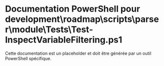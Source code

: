 # Documentation PowerShell pour development\roadmap\scripts\parser\module\Tests\Test-InspectVariableFiltering.ps1

Cette documentation est un placeholder et doit être générée par un outil PowerShell spécifique.
